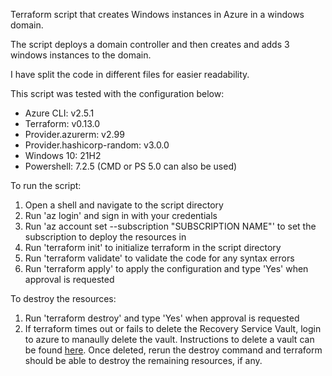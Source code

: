 Terraform script that creates Windows instances in Azure in a windows domain.

The script deploys a domain controller and then creates and adds 3 windows instances to the domain.

I have split the code in different files for easier readability.

This script was tested with the configuration below:
- Azure CLI: v2.5.1
- Terraform: v0.13.0
- Provider.azurerm: v2.99
- Provider.hashicorp-random: v3.0.0
- Windows 10: 21H2
- Powershell: 7.2.5 (CMD or PS 5.0 can also be used)

To run the script:
1. Open a shell and navigate to the script directory
2. Run 'az login' and sign in with your credentials
3. Run 'az account set --subscription "SUBSCRIPTION NAME"' to set the subscription to deploy the resources in
4. Run 'terraform init' to initialize terraform in the script directory
5. Run 'terraform validate' to validate the code for any syntax errors
6. Run 'terraform apply' to apply the configuration and type 'Yes' when approval is requested

To destroy the resources:
1. Run 'terraform destroy' and type 'Yes' when approval is requested
2. If terraform times out or fails to delete the Recovery Service Vault, login to azure to manaully delete the vault. Instructions to delete a vault can be found [here](https://docs.microsoft.com/en-us/azure/backup/backup-azure-delete-vault?tabs=portal). Once deleted, rerun the destroy command and terraform should be able to destroy the remaining resources, if any.